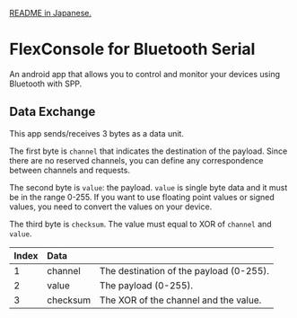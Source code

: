 [README in Japanese.](https://github.com/UGOKU-Lab/FlexConsole_for_Bluetooth_Serial/blob/main/README_JA.md)

# FlexConsole for Bluetooth Serial 

An android app that allows you to control and monitor your devices using
Bluetooth with SPP.

## Data Exchange

This app sends/receives 3 bytes as a data unit.

The first byte is `channel` that indicates the destination of the payload.
Since there are no reserved channels, you can define any correspondence between 
channels and requests.

The second byte is `value`: the payload.
`value` is single byte data and it must be in the range 0-255.
If you want to use floating point values or signed values, you need to convert
the values on your device.

The third byte is `checksum`.
The value must equal to XOR of `channel` and `value`.

| Index | Data     |                                         |
| :---- | :------- | :-------------------------------------- | 
| 1     | channel  | The destination of the payload (0-255). |
| 2     | value    | The payload (0-255).                    |
| 3     | checksum | The XOR of the channel and the value.   |
